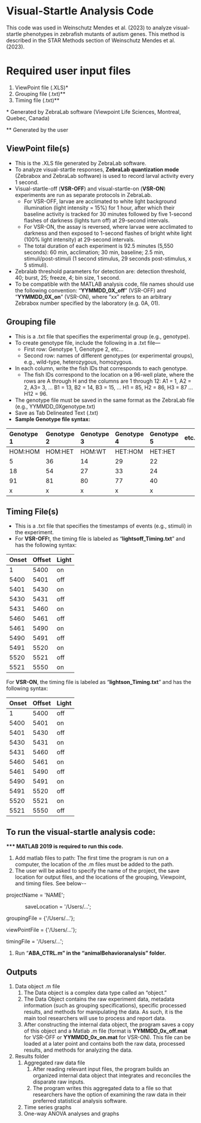 ﻿# **Visual-Startle Analysis Code**
This code was used in Weinschutz Mendes et al. (2023) to analyze visual-startle phenotypes in zebrafish mutants of autism genes. This method is described in the STAR Methods section of Weinschutz Mendes et al. (2023). 
# **Required user input files**
1. ViewPoint file (.XLS)\*
1. Grouping file (.txt)\*\*
1. Timing file (.txt)\*\*

\* Generated by ZebraLab software (Viewpoint Life Sciences, Montreal, Quebec, Canada)

\*\* Generated by the user
## **ViewPoint file(s)**
- This is the .XLS file generated by ZebraLab software. 
- To analyze visual-startle responses, **ZebraLab quantization mode** (Zebrabox and ZebraLab software) is used to record larval activity every 1 second. 
- Visual-startle-off (**VSR-OFF**) and visual-startle-on (**VSR-ON**) experiments are run as separate protocols in ZebraLab. 
  - For VSR-OFF, larvae are acclimated to white light background illumination (light intensity = 15%) for 1 hour, after which their baseline activity is tracked for 30 minutes followed by five 1-second flashes of darkness (lights turn off) at 29-second intervals. 
  - For VSR-ON, the assay is reversed, where larvae were acclimated to darkness and then exposed to 1-second flashes of bright white light (100% light intensity) at 29-second intervals. 
  - The total duration of each experiment is 92.5 minutes (5,550 seconds): 60 min, acclimation; 30 min, baseline; 2.5 min, stimuli/post-stimuli (1 second stimulus, 29 seconds post-stimulus, x 5 stimuli). 
- Zebralab threshold parameters for detection are: detection threshold, 40; burst, 25; freeze, 4; bin size, 1 second. 
- To be compatible with the MATLAB analysis code, file names should use the following convention: “**YYMMDD\_0X\_off**” (VSR-OFF) and “**YYMMDD\_0X\_on**” (VSR-ON), where “xx” refers to an arbitrary Zebrabox number specified by the laboratory (e.g. 0A, 01).
## **Grouping file**
- This is a .txt file that specifies the experimental group (e.g., genotype).
- To create genotype file, include the following in a .txt file—
  - First row: Genotype 1, Genotype 2, etc…
  - Second row: names of different genotypes (or experimental groups), e.g., wild-type, heterozygous, homozygous. 
- In each column, write the fish IDs that corresponds to each genotype. 
  - The fish IDs correspond to the location on a 96-well plate, where the rows are A through H and the columns are 1 through 12: A1 = 1, A2 = 2, A3= 3, … B1 = 13, B2 = 14, B3 = 15, … H1 = 85, H2 = 86, H3 = 87 … H12 = 96.
- The genotype file must be saved in the same format as the ZebraLab file (e.g., YYMMDD\_0Xgenotype.txt) 
- Save as Tab Delineated Text (.txt)
- **Sample Genotype file syntax:**


|Genotype 1|Genotype 2|Genotype 3|Genotype 4|Genotype 5|etc...|
| :- | :- | :- | :- | :- | :- |
|HOM:HOM|HOM:HET|HOM:WT|HET:HOM|HET:HET||
|5|36|14|29|22||
|18|54|27|33|24||
|91|81|80|77|40||
|x|x|x|x|x||

## **Timing File(s)**
- This is a .txt file that specifies the timestamps of events (e.g., stimuli) in the experiment.
- For **VSR-OFF**t, the timing file is labeled as “**lightsoff\_Timing.txt**” and has the following syntax:

|Onset|Offset|Light|
| :- | :- | :- |
|1|5400|on|
|5400|5401|off|
|5401|5430|on|
|5430|5431|off|
|5431|5460|on|
|5460|5461|off|
|5461|5490|on|
|5490|5491|off|
|5491|5520|on|
|5520|5521|off|
|5521|5550|on|

For **VSR-ON**, the timing file is labeled as “**lightson\_Timing.txt**” and has the following syntax:

|Onset|Offset|Light|
| :- | :- | :- |
|1|5400|off|
|5400|5401|on|
|5401|5430|off|
|5430|5431|on|
|5431|5460|off|
|5460|5461|on|
|5461|5490|off|
|5490|5491|on|
|5491|5520|off|
|5520|5521|on|
|5521|5550|off|

## **To run the visual-startle analysis code:**
**\*\*\* MATLAB 2019 is required to run this code.**

1. Add matlab files to path: The first time the program is run on a computer, the location of the .m files must be added to the path.
1. The user will be asked to specify the name of the project, the save location for output files, and the locations of the grouping, Viewpoint, and timing files. See below--

projectName = 'NAME';

`   	`saveLocation = '/Users/...';



groupingFile = {'/Users/...'};



viewPointFile = {'/Users/...'};



timingFile = '/Users/...';

1. Run “**ABA\_CTRL.m” in the “animalBehavioranalysis” folder.**
## **Outputs**
1. Data object .m file
   1. The Data object is a complex data type called an “object.” 
   1. The Data Object contains the raw experiment data, metadata information (such as grouping specifications), specific processed results, and methods for manipulating the data.  As such, it is the main tool researchers will use to process and report data.
   1. After constructing the internal data object, the program saves a copy of this object and a Matlab .m file (format is **YYMMDD\_0x\_off.mat** for VSR-OFF or **YYMMDD\_0x\_on.mat** for VSR-ON). This file can be loaded at a later point and contains both the raw data, processed results, and methods for analyzing the data. 
1. Results folder
   1. Aggregated raw data file
      1. After reading relevant input files, the program builds an organized internal data object that integrates and reconciles the disparate raw inputs. 
      1. The program writes this aggregated data to a file so that researchers have the option of examining the raw data in their preferred statistical analysis software. 
   1. Time series graphs
   1. One-way ANOVA analyses and graphs

